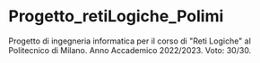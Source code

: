 # Progetto_retiLogiche_Polimi
Progetto di ingegneria informatica per il corso di "Reti Logiche" al Politecnico di Milano. Anno Accademico 2022/2023. Voto: 30/30.

